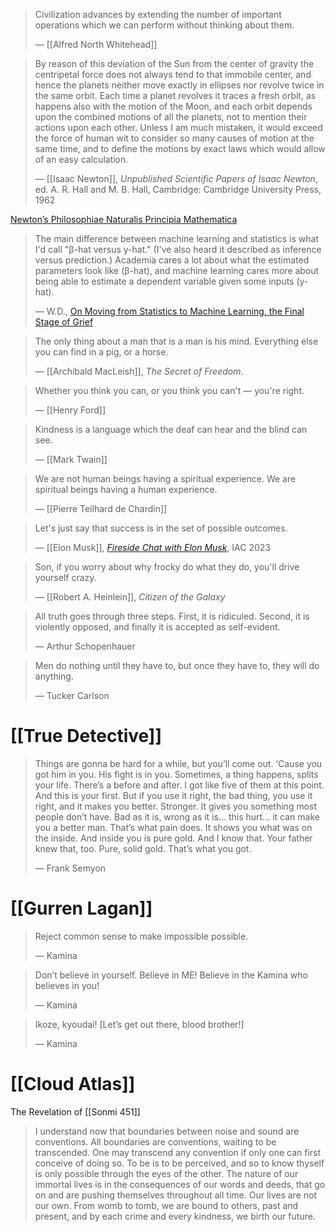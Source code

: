 > Civilization advances by extending the number of important operations which we can perform without thinking about them.
>
> — [[Alfred North Whitehead]]

> By reason of this deviation of the Sun from the center of gravity the centripetal force does not always tend to that immobile center, and hence the planets neither move exactly in ellipses nor revolve twice in the same orbit. Each time a planet revolves it traces a fresh orbit, as happens also with the motion of the Moon, and each orbit depends upon the combined motions of all the planets, not to mention their actions upon each other. Unless I am much mistaken, it would exceed the force of human wit to consider so many causes of motion at the same time, and to define the motions by exact laws which would allow of an easy calculation.
>
> — [[Isaac Newton]], _Unpublished Scientific Papers of Isaac Newton_, ed. A. R. Hall and M. B. Hall, Cambridge: Cambridge University Press, 1962

[Newton’s Philosophiae Naturalis Principia Mathematica](https://plato.stanford.edu/entries/newton-principia/)

> The main difference between machine learning and statistics is what I'd call "β-hat versus y-hat." (I've also heard it described as inference versus prediction.) Academia cares a lot about what the estimated parameters look like (β-hat), and machine learning cares more about being able to estimate a dependent variable given some inputs (y-hat).
>
> — W.D., [On Moving from Statistics to Machine Learning, the Final Stage of Grief](https://ryxcommar.com/2019/07/14/on-moving-from-statistics-to-machine-learning-the-final-stage-of-grief/)

> The only thing about a man that is a man is his mind. Everything else you can find in a pig, or a horse.
>
> — [[Archibald MacLeish]], _The Secret of Freedom_.

> Whether you think you can, or you think you can't — you're right.
>
> — [[Henry Ford]]

> Kindness is a language which the deaf can hear and the blind can see.
>
> ― [[Mark Twain]]

> We are not human beings having a spiritual experience.
> We are spiritual beings having a human experience.
>
> — [[Pierre Teilhard de Chardin]]

> Let's just say that success is in the set of possible outcomes.
>
> — [[Elon Musk]], _[Fireside Chat with Elon Musk](https://twitter.com/Iac2023/status/1709925296194126134)_, IAC 2023

> Son, if you worry about why frocky do what they do, you'll drive yourself crazy.
>
> — [[Robert A. Heinlein]], _Citizen of the Galaxy_

> All truth goes through three steps. First, it is ridiculed. Second, it is violently opposed, and finally it is accepted as self-evident.
>
> — Arthur Schopenhauer

> Men do nothing until they have to, but once they have to, they will do anything.
>
> — Tucker Carlson

# [[True Detective]]

> Things are gonna be hard for a while, but you’ll come out. ‘Cause you got him in you. His fight is in you. Sometimes, a thing happens, splits your life. There’s a before and after. I got like five of them at this point. And this is your first. But if you use it right, the bad thing, you use it right, and it makes you better. Stronger. It gives you something most people don’t have. Bad as it is, wrong as it is... this hurt... it can make you a better man. That’s what pain does. It shows you what was on the inside. And inside you is pure gold. And I know that. Your father knew that, too. Pure, solid gold. That’s what you got.
>
> — Frank Semyon

# [[Gurren Lagan]]

> Reject common sense to make impossible possible.
>
> — Kamina

> Don’t believe in yourself. Believe in ME! Believe in the Kamina who believes in you!
>
> — Kamina

> Ikoze, kyoudai! \[Let’s get out there, blood brother!\]
>
> — Kamina

# [[Cloud Atlas]]

The Revelation of [[Sonmi 451]]

> I understand now that boundaries between noise and sound are conventions. All boundaries are conventions, waiting to be transcended. One may transcend any convention if only one can first conceive of doing so. To be is to be perceived, and so to know thyself is only possible through the eyes of the other. The nature of our immortal lives is in the consequences of our words and deeds, that go on and are pushing themselves throughout all time. Our lives are not our own. From womb to tomb, we are bound to others, past and present, and by each crime and every kindness, we birth our future.
